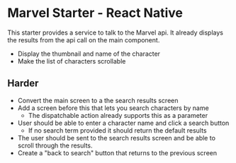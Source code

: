 # Marvel Starter - React Native
This starter provides a service to talk to the Marvel api. It already displays the results from the api call on the main component.

* Display the thumbnail and name of the character
* Make the list of characters scrollable

## Harder
* Convert the main screen to a the search results screen
* Add a screen before this that lets you search characters by name
  * The dispatchable action already supports this as a parameter
* User should be able to enter a character name and click a search button
  * If no search term provided it should return the default results
* The user should be sent to the search results screen and be able to scroll through the results.
* Create a "back to search" button that returns to the previous screen
